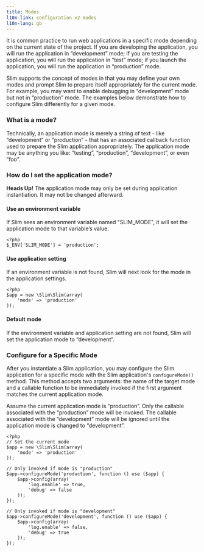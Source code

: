 ```yaml
---
title: Modes
l10n-link: configuration-v2-modes
l10n-lang: gb
---
```

It is common practice to run web applications in a specific mode depending on the current state of the project.
If you are developing the application, you will run the application in “development” mode; if you are testing the
application, you will run the application in “test” mode; if you launch the application, you will run the application
in “production” mode.

Slim supports the concept of modes in that you may define your own modes and prompt Slim to prepare itself
appropriately for the current mode. For example, you may want to enable debugging in “development” mode but not
in “production” mode. The examples below demonstrate how to configure Slim differently for a given mode.

### What is a mode?

Technically, an application mode is merely a string of text - like “development” or “production” - that has an
associated callback function used to prepare the Slim application appropriately. The application mode may be
anything you like: “testing”, “production”, “development”, or even “foo”.

### How do I set the application mode?

<div class="alert alert-info">
    <strong>Heads Up!</strong> The application mode may only be set during application instantiation. It may
    not be changed afterward.
</div>

#### Use an environment variable

If Slim sees an environment variable named "SLIM_MODE", it will set the application mode to that variable’s value.

    <?php
    $_ENV['SLIM_MODE'] = 'production';

#### Use application setting

If an environment variable is not found, Slim will next look for the mode in the application settings.

    <?php
    $app = new \Slim\Slim(array(
        'mode' => 'production'
    ));

#### Default mode

If the environment variable and application setting are not found, Slim will set the application mode to “development”.

### Configure for a Specific Mode

After you instantiate a Slim application, you may configure the Slim application for a specific mode
with the Slim application's `configureMode()` method. This method accepts two arguments: the name of the target mode
 and a callable function to be immediately invoked if the first argument matches the current application mode.

Assume the current application mode is “production”. Only the callable associated with the “production” mode will
be invoked. The callable associated with the “development” mode will be ignored until the application mode is
changed to “development”.

    <?php
    // Set the current mode
    $app = new \Slim\Slim(array(
        'mode' => 'production'
    ));

    // Only invoked if mode is "production"
    $app->configureMode('production', function () use ($app) {
        $app->config(array(
            'log.enable' => true,
            'debug' => false
        ));
    });

    // Only invoked if mode is "development"
    $app->configureMode('development', function () use ($app) {
        $app->config(array(
            'log.enable' => false,
            'debug' => true
        ));
    });
